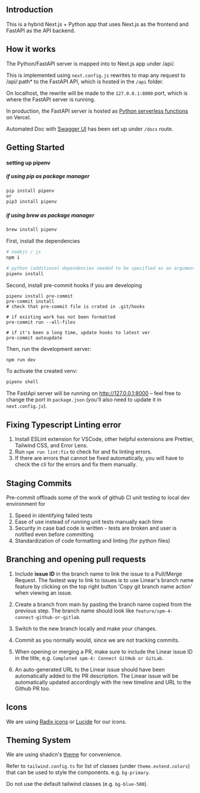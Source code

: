 ## Introduction

This is a hybrid Next.js + Python app that uses Next.js as the frontend and FastAPI as the API backend.

## How it works

The Python/FastAPI server is mapped into to Next.js app under /api/.

This is implemented using `next.config.js` rewrites to map any request to /api/:path* to the FastAPI API, which is hosted in the `/api` folder.

On localhost, the rewrite will be made to the `127.0.0.1:8000` port, which is where the FastAPI server is running.

In production, the FastAPI server is hosted as [Python serverless functions](https://vercel.com/docs/functions/serverless-functions/runtimes/python) on Vercel.

Automated Doc with [Swagger UI](https://fastapi.tiangolo.com/features/) has been set up under `/docs` route.

## Getting Started

#### setting up pipenv
##### if using pip as package manager
```bash
pip install pipenv
or
pip3 install pipenv
```
##### if using brew as package manager
```bash
brew install pipenv
```

First, install the dependencies
```bash
# nodejs / js
npm i

# python (additional dependencies needed to be specified as an argument after 'install', pipfile will auto update)
pipenv install 
```

Second, install pre-commit hooks if you are developing 
```
pipenv install pre-commit
pre-commit install
# check that pre-commit file is crated in .git/hooks

# if existing work has not been formatted
pre-commit run --all-files

# if it's been a long time, update hooks to latest ver
pre-commit autoupdate

```

Then, run the development server:
```bash
npm run dev
```

To activate the created venv:
```bash
pipenv shell
```

The FastApi server will be running on http://127.0.0.1:8000 – feel free to change the port in `package.json` (you'll also need to update it in `next.config.js`).

## Fixing Typescript Linting error 

1. Install ESLint extension for VSCode, other helpful extensions are Prettier, Tailwind CSS, and Error Lens.
2. Run `npm run lint:fix` to check for and fix linting errors.
3. If there are errors that cannot be fixed automatically, you will have to check the cli for the errors and fix them manually.

## Staging Commits

Pre-commit offloads some of the work of github CI unit testing to local dev environment for
1. Speed in identifying failed tests
2. Ease of use instead of running unit tests manually each time
3. Security in case bad code is written - tests are broken and user is notified even before committing
4. Standardization of code formatting and linting (for python files)

## Branching and opening pull requests

1. Include **issue ID** in the branch name to link the issue to a Pull/Merge Request. The fastest way to link to issues is to use Linear's branch name feature by clicking on the top right button 'Copy git branch name action' when viewing an issue.

2. Create a branch from main by pasting the branch name copied from the previous step. The branch name should look like `feature/spm-4-connect-github-or-gitlab`.

3. Switch to the new branch locally and make your changes.

4. Commit as you normally would, since we are not tracking commits.

5. When opening or merging a PR, make sure to include the Linear issue ID in the title, e.g. `Completed spm-4: Connect GitHub or GitLab`.

6. An auto-generated URL to the Linear issue should have been automatically added to the PR description. The Linear issue will be automatically updated accordingly with the new timeline and URL to the Github PR too.

## Icons

We are using [Radix icons](https://www.radix-ui.com/icons) or [Lucide](https://lucide.dev/) for our icons.

## Theming System

We are using shadcn's [theme](https://ui.shadcn.com/themes) for convenience.

Refer to `tailwind.config.ts` for list of classes (under `theme.extend.colors`) that can be used to style the components. e.g. `bg-primary`.

Do not use the default tailwind classes (e.g. `bg-blue-500`).

